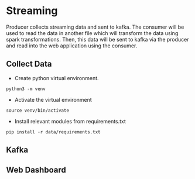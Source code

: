# Streaming

Producer collects streaming data and sent to kafka. The consumer will be used to read the data in another file which will transform the data using spark transformations. Then, this data will be sent to kafka via the producer and read into the web application using the consumer.

## Collect Data 

- Create python virtual environment. 

```
python3 -m venv
```

- Activate the virtual environment

```
source venv/bin/activate
```

- Install relevant modules from requirements.txt

```
pip install -r data/requirements.txt
```





## Kafka

## Web Dashboard
